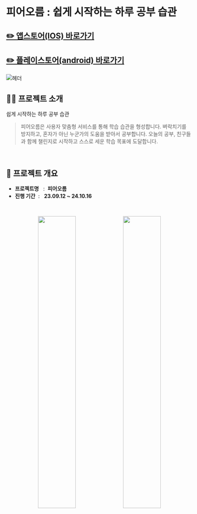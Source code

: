 # 피어오름 : 쉽게 시작하는 하루 공부 습관

## [✏️ 앱스토어(IOS) 바로가기](https://apps.apple.com/kr/app/%ED%94%BC%EC%96%B4%EC%98%A4%EB%A6%84-%EC%89%BD%EA%B2%8C-%EC%8B%9C%EC%9E%91%ED%95%98%EB%8A%94-%ED%95%98%EB%A3%A8-%EA%B3%B5%EB%B6%80-%EC%8A%B5%EA%B4%80/id6476135072) 
## [✏️ 플레이스토어(android) 바로가기](https://play.google.com/store/apps/details?id=com.peeroreum.peeroreum_client)

![헤더](https://github.com/user-attachments/assets/3c76f0e0-9e47-440b-b7ac-260dc04a0b36)

## 👨‍🏫 프로젝트 소개

쉽게 시작하는 하루 공부 습관

> 피어오름은 사용자 맞춤형 서비스를 통해 학습 습관을 형성합니다.
 벼락치기를 방지하고, 혼자가 아닌 누군가의 도움을 받아서 공부합니다.
 오늘의 공부, 친구들과 함께 챌린지로 시작하고 스스로 세운 학습 목표에 도달합니다.

<br/>

## 🚩 프로젝트 개요

- **프로젝트명** &nbsp; :&nbsp;
  **피어오름**
- **진행 기간** &nbsp;: &nbsp;
  **23.09.12 ~ 24.10.16**

<br/>

<p align="center">
  <img src="https://github.com/user-attachments/assets/e29b509e-5e16-45fd-bf70-947ef6b4a115" width="45%">
  <img src="https://github.com/user-attachments/assets/8da7986f-a7f9-4584-a400-bfa585289d68" width="45%">
</p>

